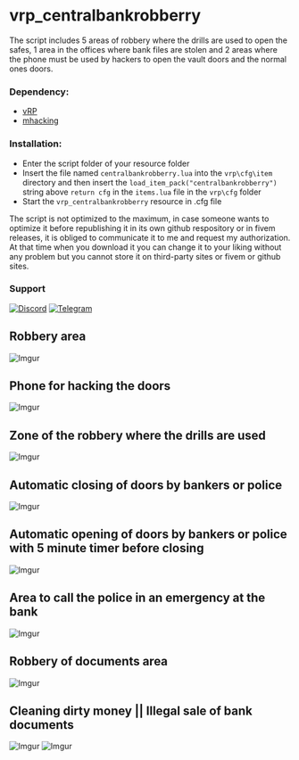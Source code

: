 # vrp_centralbankrobberry

The script includes 5 areas of robbery where the drills are used to open the safes, 1 area in the offices where bank files are stolen and 2 areas where the phone must be used by hackers to open the vault doors and the normal ones doors.

### Dependency:
- [vRP](https://github.com/DunkoUK/dunko_vrp)
- [mhacking](https://forum.cfx.re/t/release-simple-hacking-minigame/62095)

### Installation:
- Enter the script folder of your resource folder
- Insert the file named `centralbankrobberry.lua` into the `vrp\cfg\item` directory and then insert the `load_item_pack("centralbankrobberry")` string above `return cfg` in the `items.lua` file in the `vrp\cfg` folder
- Start the `vrp_centralbankrobberry` resource in .cfg file

The script is not optimized to the maximum, in case someone wants to optimize it before republishing it in its own github respository or in fivem releases, it is obliged to communicate it to me and request my authorization. At that time when you download it you can change it to your liking without any problem but you cannot store it on third-party sites or fivem or github sites.

### Support
[![Discord](https://i.imgur.com/9GFVWqX.png)](https://discord.gg/ec3yFXC) [![Telegram](https://i.imgur.com/RcZ4ALP.png)](https://t.me/Dracke)

## Robbery area
![Imgur](https://i.imgur.com/UQlnszI.png)
## Phone for hacking the doors
![Imgur](https://i.imgur.com/T70DHU7.jpg)
## Zone of the robbery where the drills are used
![Imgur](https://i.imgur.com/YcLbtxz.jpg)
## Automatic closing of doors by bankers or police
![Imgur](https://i.imgur.com/ZAAscK5.png)
## Automatic opening of doors by bankers or police with 5 minute timer before closing
![Imgur](https://i.imgur.com/bNaOGke.png)
## Area to call the police in an emergency at the bank
![Imgur](https://i.imgur.com/hmni2Ha.png)
## Robbery of documents area
![Imgur](https://i.imgur.com/ePAKcRV.png)
## Cleaning dirty money || Illegal sale of bank documents
![Imgur](https://i.imgur.com/iADJyet.png) ![Imgur](https://i.imgur.com/nwry6Je.png)
